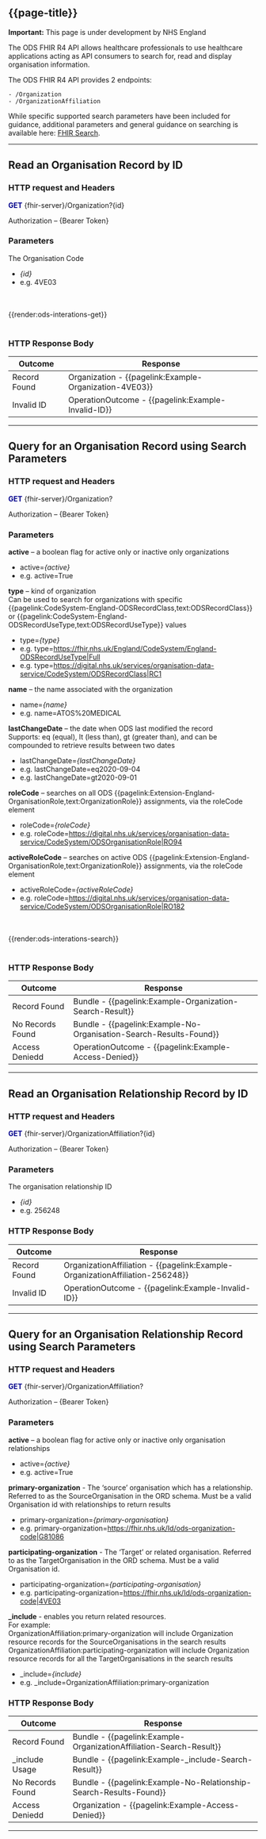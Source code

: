 ## {{page-title}}

  <div markdown="span" class="alert alert-warning" role="alert"><i class="fa fa-warning"></i><b> Important:</b> This page is under development by NHS England</div>


The ODS FHIR R4 API allows healthcare professionals to use healthcare applications acting as API consumers to search for, read and display organisation information.

The ODS FHIR R4 API provides 2 endpoints:

    - /Organization
    - /OrganizationAffiliation

While specific supported search parameters have been included for guidance, additional parameters and general guidance on searching is available here: [FHIR Search](https://hl7.org/fhir/R4/search.html).

---

## **Read an Organisation Record by ID**

### HTTP request and Headers

**<font color="#00008B">GET</font>** \{fhir-server}/Organization?\{id}

Authorization – \{Bearer Token}

### Parameters

The Organisation Code
-	*\{id}*
- e.g. 4VE03

<br>
<br>
{{render:ods-interations-get}}
<br>
<br>

### HTTP Response Body

| Outcome         | Response                       |
| ----------- | ------------------------  |
| Record Found       | Organization - {{pagelink:Example-Organization-4VE03}}|
| Invalid ID     | OperationOutcome - {{pagelink:Example-Invalid-ID}}|
 
---

## **Query for an Organisation Record using Search Parameters**

### HTTP request and Headers

**<font color="#00008B">GET</font>** \{fhir-server}/Organization?

Authorization – \{Bearer Token}

### Parameters

**active** – a boolean flag for active only or inactive only organizations<br>
-	active=*\{active}*
- e.g. active=True

**type** – kind of organization <br>
Can be used to search for organizations with specific {{pagelink:CodeSystem-England-ODSRecordClass,text:ODSRecordClass}} or {{pagelink:CodeSystem-England-ODSRecordUseType,text:ODSRecordUseType}} values
-	type=*\{type}* 
- e.g. type=https://fhir.nhs.uk/England/CodeSystem/England-ODSRecordUseType|Full
- e.g. type=https://digital.nhs.uk/services/organisation-data-service/CodeSystem/ODSRecordClass|RC1

**name** – the name associated with the organization<br>
-	name=*\{name}* 
- e.g. name=ATOS%20MEDICAL

**lastChangeDate** – the date when ODS last modified the record<br>
Supports: eq (equal), lt (less than), gt (greater than), and can be compounded to retrieve results between two dates
-	lastChangeDate=*\{lastChangeDate}*
-	e.g. lastChangeDate=eq2020-09-04
-	e.g. lastChangeDate=gt2020-09-01

**roleCode** – searches on all ODS {{pagelink:Extension-England-OrganisationRole,text:OrganizationRole}} assignments, via the roleCode element<br>
-	roleCode=*\{roleCode}*
- e.g. roleCode=https://digital.nhs.uk/services/organisation-data-service/CodeSystem/ODSOrganisationRole|RO94

**activeRoleCode** – searches on active ODS {{pagelink:Extension-England-OrganisationRole,text:OrganizationRole}} assignments, via the roleCode element<br>
-	activeRoleCode=*\{activeRoleCode}*
- e.g. roleCode=https://digital.nhs.uk/services/organisation-data-service/CodeSystem/ODSOrganisationRole|RO182

<br>
<br>
{{render:ods-interations-search}}
<br>
<br>

### HTTP Response Body

| Outcome         | Response                       |
| ----------- | ------------------------  |
| Record Found       | Bundle - {{pagelink:Example-Organization-Search-Result}}|
| No Records Found      | Bundle - {{pagelink:Example-No-Organisation-Search-Results-Found}}|
| Access Deniedd       | OperationOutcome - {{pagelink:Example-Access-Denied}}|

---


## **Read an Organisation Relationship Record by ID**

### HTTP request and Headers

**<font color="#00008B">GET</font>** \{fhir-server}/OrganizationAffiliation?\{id}

Authorization – \{Bearer Token}

### Parameters

The organisation relationship ID
-	*\{id}*
- e.g. 256248

### HTTP Response Body

| Outcome         | Response                       |
| ----------- | ------------------------  |
| Record Found       | OrganizationAffiliation - {{pagelink:Example-OrganizationAffiliation-256248}}||
| Invalid ID     | OperationOutcome - {{pagelink:Example-Invalid-ID}}|
 
---

## **Query for an Organisation Relationship Record using Search Parameters**

### HTTP request and Headers

**<font color="#00008B">GET</font>** \{fhir-server}/OrganizationAffiliation?

Authorization – \{Bearer Token}

### Parameters

**active** – a boolean flag for active only or inactive only organisation relationships<br>
-	active=*\{active}*
- e.g. active=True

**primary-organization** - The ‘source’ organisation which has a relationship. Referred to as the SourceOrganisation in the ORD schema. Must be a valid Organisation id with relationships to return results
-	primary-organization=*\{primary-organisation}*
- e.g. primary-organization=https://fhir.nhs.uk/Id/ods-organization-code|G81086

**participating-organization** - The ‘Target’ or related organisation. Referred to as the TargetOrganisation in the ORD schema. Must be a valid Organisation id.
-	participating-organization=*\{participating-organisation}*
- e.g. participating-organization=https://fhir.nhs.uk/Id/ods-organization-code|4VE03

**_include** - enables you return related resources.<br>
For example:<br>
OrganizationAffiliation:primary-organization will include Organization resource records for the SourceOrganisations in the search results<br>
OrganizationAffiliation:participating-organization will include Organization resource records for all the TargetOrganisations in the search results
-	_include=*\{include}*
- e.g. _include=OrganizationAffiliation:primary-organization

### HTTP Response Body

| Outcome         | Response                       |
| ----------- | ------------------------  |
| Record Found       | Bundle - {{pagelink:Example-OrganizationAffiliation-Search-Result}}|
| _include Usage       | Bundle - {{pagelink:Example-_include-Search-Result}}|
| No Records Found      | Bundle - {{pagelink:Example-No-Relationship-Search-Results-Found}}|
| Access Deniedd       | Organization - {{pagelink:Example-Access-Denied}}|
 
---